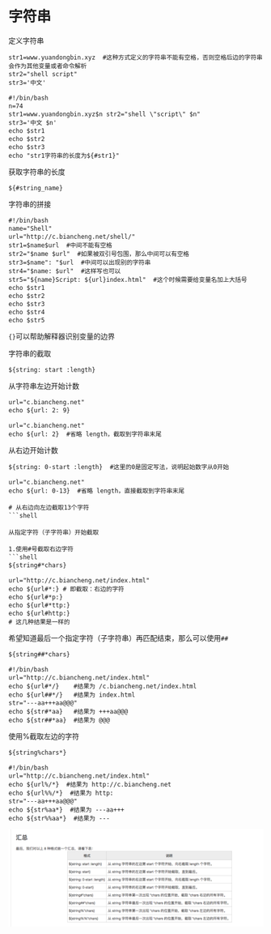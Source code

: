 # 字符串
定义字符串
```shell
str1=www.yuandongbin.xyz  #这种方式定义的字符串不能有空格，否则空格后边的字符串会作为其他变量或者命令解析
str2="shell script"
str3='中文'
```

```shell
#!/bin/bash
n=74
str1=www.yuandongbin.xyz$n str2="shell \"script\" $n"
str3='中文 $n'
echo $str1
echo $str2
echo $str3
echo "str1字符串的长度为${#str1}"
```

获取字符串的长度
```shell
${#string_name}
```

字符串的拼接
```shell
#!/bin/bash
name="Shell"
url="http://c.biancheng.net/shell/"
str1=$name$url  #中间不能有空格
str2="$name $url"  #如果被双引号包围，那么中间可以有空格
str3=$name": "$url  #中间可以出现别的字符串
str4="$name: $url"  #这样写也可以
str5="${name}Script: ${url}index.html"  #这个时候需要给变量名加上大括号
echo $str1
echo $str2
echo $str3
echo $str4
echo $str5
```
`{}`可以帮助解释器识别变量的边界

字符串的截取
```shell
${string: start :length}
```

从字符串左边开始计数
```shell
url="c.biancheng.net"
echo ${url: 2: 9}
```

```shell
url="c.biancheng.net"
echo ${url: 2}  #省略 length，截取到字符串末尾
```

从右边开始计数

```shell
${string: 0-start :length}  #这里的0是固定写法，说明起始数字从0开始
```

```shell
url="c.biancheng.net"
echo ${url: 0-13}  #省略 length，直接截取到字符串末尾

# 从右边向左边截取13个字符
```shell

从指定字符（子字符串）开始截取

1.使用#号截取右边字符
```shell
${string#*chars}
```

```shell
url="http://c.biancheng.net/index.html"
echo ${url#*:} # 即截取：右边的字符
echo ${url#*p:}
echo ${url#*ttp:}
echo ${url#http:}
# 这几种结果是一样的
```

希望知道最后一个指定字符（子字符串）再匹配结束，那么可以使用`##`
```shell
${string##*chars}
```

```shell
#!/bin/bash
url="http://c.biancheng.net/index.html"
echo ${url#*/}    #结果为 /c.biancheng.net/index.html
echo ${url##*/}   #结果为 index.html
str="---aa+++aa@@@"
echo ${str#*aa}   #结果为 +++aa@@@
echo ${str##*aa}  #结果为 @@@
```

使用%截取左边的字符

```shell
${string%chars*}
```

```shell
#!/bin/bash
url="http://c.biancheng.net/index.html"
echo ${url%/*}  #结果为 http://c.biancheng.net
echo ${url%%/*}  #结果为 http:
str="---aa+++aa@@@"
echo ${str%aa*}  #结果为 ---aa+++
echo ${str%%aa*}  #结果为 ---
```

![](_v_images/20200419214013714_1696703029.png)

